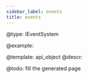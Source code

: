 ```yaml
---
sidebar_label: events
title: events
---          
```


<!-- @short: не нужная страница? -->


@type: IEventSystem

@example: 



@template:	api_object
@descr: 



@todo:
fill the generated page
